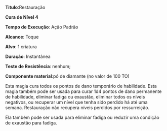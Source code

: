 **Titulo**:Restauração

**Cura de Nível 4**

**Tempo de Execução**: Ação Padrão

**Alcance**: Toque

**Alvo**: 1 criatura

**Duração**: Instantânea

**Teste de Resistência**: nenhum;

**Componente material**:pó de diamante (no valor de 100 TO)

Esta magia  cura todos os pontos de dano temporário de habilidade. Esta magia também pode ser usada para curar 1d4 pontos de dano permanente de habilidade, eliminar fadiga ou exaustão, eliminar todos os níveis negativos, ou recuperar um nível que tenha sido perdido há até uma semana. 
Restauração não recupera níveis perdidos por ressurreição.

Ela também pode ser usada para eliminar fadiga ou reduzir uma condição de exaustão para fadiga.
